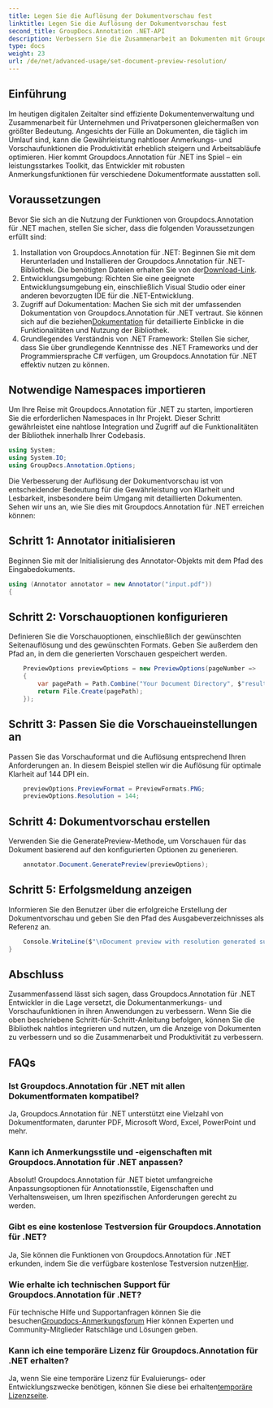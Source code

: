 ```yaml
---
title: Legen Sie die Auflösung der Dokumentvorschau fest
linktitle: Legen Sie die Auflösung der Dokumentvorschau fest
second_title: GroupDocs.Annotation .NET-API
description: Verbessern Sie die Zusammenarbeit an Dokumenten mit Groupdocs.Annotation für .NET und optimieren Sie die Annotations- und Vorschaufunktionen nahtlos.
type: docs
weight: 23
url: /de/net/advanced-usage/set-document-preview-resolution/
---
```

## Einführung
Im heutigen digitalen Zeitalter sind effiziente Dokumentenverwaltung und Zusammenarbeit für Unternehmen und Privatpersonen gleichermaßen von größter Bedeutung. Angesichts der Fülle an Dokumenten, die täglich im Umlauf sind, kann die Gewährleistung nahtloser Anmerkungs- und Vorschaufunktionen die Produktivität erheblich steigern und Arbeitsabläufe optimieren. Hier kommt Groupdocs.Annotation für .NET ins Spiel – ein leistungsstarkes Toolkit, das Entwickler mit robusten Anmerkungsfunktionen für verschiedene Dokumentformate ausstatten soll.
## Voraussetzungen
Bevor Sie sich an die Nutzung der Funktionen von Groupdocs.Annotation für .NET machen, stellen Sie sicher, dass die folgenden Voraussetzungen erfüllt sind:
1.  Installation von Groupdocs.Annotation für .NET: Beginnen Sie mit dem Herunterladen und Installieren der Groupdocs.Annotation für .NET-Bibliothek. Die benötigten Dateien erhalten Sie von der[Download-Link](https://releases.groupdocs.com/annotation/net/).
2. Entwicklungsumgebung: Richten Sie eine geeignete Entwicklungsumgebung ein, einschließlich Visual Studio oder einer anderen bevorzugten IDE für die .NET-Entwicklung.
3. Zugriff auf Dokumentation: Machen Sie sich mit der umfassenden Dokumentation von Groupdocs.Annotation für .NET vertraut. Sie können sich auf die beziehen[Dokumentation](https://reference.groupdocs.com/annotation/net/) für detaillierte Einblicke in die Funktionalitäten und Nutzung der Bibliothek.
4. Grundlegendes Verständnis von .NET Framework: Stellen Sie sicher, dass Sie über grundlegende Kenntnisse des .NET Frameworks und der Programmiersprache C# verfügen, um Groupdocs.Annotation für .NET effektiv nutzen zu können.

## Notwendige Namespaces importieren
Um Ihre Reise mit Groupdocs.Annotation für .NET zu starten, importieren Sie die erforderlichen Namespaces in Ihr Projekt. Dieser Schritt gewährleistet eine nahtlose Integration und Zugriff auf die Funktionalitäten der Bibliothek innerhalb Ihrer Codebasis.

```csharp
using System;
using System.IO;
using GroupDocs.Annotation.Options;
```

Die Verbesserung der Auflösung der Dokumentvorschau ist von entscheidender Bedeutung für die Gewährleistung von Klarheit und Lesbarkeit, insbesondere beim Umgang mit detaillierten Dokumenten. Sehen wir uns an, wie Sie dies mit Groupdocs.Annotation für .NET erreichen können:
## Schritt 1: Annotator initialisieren
Beginnen Sie mit der Initialisierung des Annotator-Objekts mit dem Pfad des Eingabedokuments.
```csharp
using (Annotator annotator = new Annotator("input.pdf"))
{
```
## Schritt 2: Vorschauoptionen konfigurieren
Definieren Sie die Vorschauoptionen, einschließlich der gewünschten Seitenauflösung und des gewünschten Formats. Geben Sie außerdem den Pfad an, in dem die generierten Vorschauen gespeichert werden.
```csharp
    PreviewOptions previewOptions = new PreviewOptions(pageNumber =>
    {
        var pagePath = Path.Combine("Your Document Directory", $"result_with_resolution_{pageNumber}.png");
        return File.Create(pagePath);
    });
```
## Schritt 3: Passen Sie die Vorschaueinstellungen an
Passen Sie das Vorschauformat und die Auflösung entsprechend Ihren Anforderungen an. In diesem Beispiel stellen wir die Auflösung für optimale Klarheit auf 144 DPI ein.
```csharp
    previewOptions.PreviewFormat = PreviewFormats.PNG;
    previewOptions.Resolution = 144;
```
## Schritt 4: Dokumentvorschau erstellen
Verwenden Sie die GeneratePreview-Methode, um Vorschauen für das Dokument basierend auf den konfigurierten Optionen zu generieren.
```csharp
    annotator.Document.GeneratePreview(previewOptions);
```
## Schritt 5: Erfolgsmeldung anzeigen
Informieren Sie den Benutzer über die erfolgreiche Erstellung der Dokumentvorschau und geben Sie den Pfad des Ausgabeverzeichnisses als Referenz an.
```csharp
    Console.WriteLine($"\nDocument preview with resolution generated successfully.\nCheck output in {"Your Document Directory"}.");
}
```

## Abschluss
Zusammenfassend lässt sich sagen, dass Groupdocs.Annotation für .NET Entwickler in die Lage versetzt, die Dokumentanmerkungs- und Vorschaufunktionen in ihren Anwendungen zu verbessern. Wenn Sie die oben beschriebene Schritt-für-Schritt-Anleitung befolgen, können Sie die Bibliothek nahtlos integrieren und nutzen, um die Anzeige von Dokumenten zu verbessern und so die Zusammenarbeit und Produktivität zu verbessern.
## FAQs
### Ist Groupdocs.Annotation für .NET mit allen Dokumentformaten kompatibel?
Ja, Groupdocs.Annotation für .NET unterstützt eine Vielzahl von Dokumentformaten, darunter PDF, Microsoft Word, Excel, PowerPoint und mehr.
### Kann ich Anmerkungsstile und -eigenschaften mit Groupdocs.Annotation für .NET anpassen?
Absolut! Groupdocs.Annotation für .NET bietet umfangreiche Anpassungsoptionen für Annotationsstile, Eigenschaften und Verhaltensweisen, um Ihren spezifischen Anforderungen gerecht zu werden.
### Gibt es eine kostenlose Testversion für Groupdocs.Annotation für .NET?
Ja, Sie können die Funktionen von Groupdocs.Annotation für .NET erkunden, indem Sie die verfügbare kostenlose Testversion nutzen[Hier](https://releases.groupdocs.com/).
### Wie erhalte ich technischen Support für Groupdocs.Annotation für .NET?
 Für technische Hilfe und Supportanfragen können Sie die besuchen[Groupdocs-Anmerkungsforum](https://forum.groupdocs.com/c/annotation/10) Hier können Experten und Community-Mitglieder Ratschläge und Lösungen geben.
### Kann ich eine temporäre Lizenz für Groupdocs.Annotation für .NET erhalten?
 Ja, wenn Sie eine temporäre Lizenz für Evaluierungs- oder Entwicklungszwecke benötigen, können Sie diese bei erhalten[temporäre Lizenzseite](https://purchase.groupdocs.com/temporary-license/).